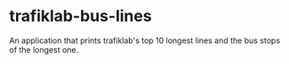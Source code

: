 # trafiklab-bus-lines
An application that prints trafiklab's top 10 longest lines and the bus stops of the longest one.
